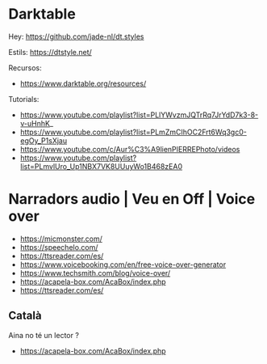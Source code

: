 # Darktable

Hey: https://github.com/jade-nl/dt.styles

Estils: https://dtstyle.net/

Recursos:
- https://www.darktable.org/resources/

Tutorials:
- https://www.youtube.com/playlist?list=PLlYWvzmJQTrRq7JrYdD7k3-8-v-uHnhK_
- https://www.youtube.com/playlist?list=PLmZmCIhOC2Frt6Wq3gc0-egOy_P1sXjau
- https://www.youtube.com/c/Aur%C3%A9lienPIERREPhoto/videos
- https://www.youtube.com/playlist?list=PLmvlUro_Up1NBX7VK8UUuyWo1B468zEA0

# Narradors audio | Veu en Off | Voice over

- https://micmonster.com/
- https://speechelo.com/
- https://ttsreader.com/es/
- https://www.voicebooking.com/en/free-voice-over-generator
- https://www.techsmith.com/blog/voice-over/
- https://acapela-box.com/AcaBox/index.php
- https://ttsreader.com/es/

## Català

Aina no té un lector ?

- https://acapela-box.com/AcaBox/index.php
